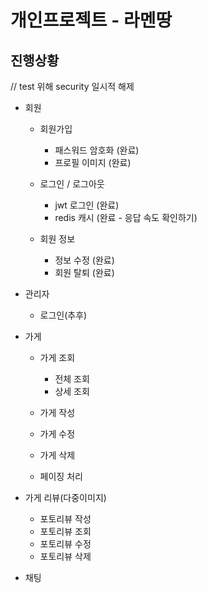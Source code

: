 # 개인프로젝트 - 라멘땅

## 진행상황
// test 위해 security 일시적 해제 
- 회원
  - 회원가입
    - 패스워드 암호화 (완료)
    - 프로필 이미지 (완료)
    
  - 로그인 / 로그아웃
    - jwt 로그인 (완료)
    - redis 캐시 (완료 - 응답 속도 확인하기)
  
  - 회원 정보
    - 정보 수정 (완료)
    - 회원 탈퇴 (완료)
  
- 관리자
  - 로그인(추후)

- 가게
  - 가게 조회
    - 전체 조회
    - 상세 조회
  
  - 가게 작성
  - 가게 수정
  - 가게 삭제
  - 페이징 처리

- 가게 리뷰(다중이미지)
  - 포토리뷰 작성
  - 포토리뷰 조회
  - 포토리뷰 수정
  - 포토리뷰 삭제

- 채팅
